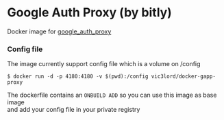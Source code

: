 # Google Auth Proxy (by bitly)

Docker image for [google\_auth\_proxy](https://github.com/bitly/google_auth_proxy)

### Config file

The image currently support config file which is a volume on /config

```
$ docker run -d -p 4180:4180 -v $(pwd):/config vic3lord/docker-gapp-proxy
```

The dockerfile contains an `ONBUILD ADD` so you can use this image as base image  
and add your config file in your private registry
